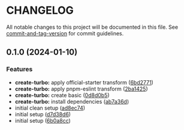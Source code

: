 # CHANGELOG

All notable changes to this project will be documented in this file. See [commit-and-tag-version](https://github.com/absolute-version/commit-and-tag-version) for commit guidelines.

## 0.1.0 (2024-01-10)

### Features

- **create-turbo:** apply official-starter transform ([6bd2771](https://github.com/ieko-media/apms-3.0/commit/6bd2771061690075918e66dec108669ab048b306))
- **create-turbo:** apply pnpm-eslint transform ([2ba1425](https://github.com/ieko-media/apms-3.0/commit/2ba1425b55e47daf812937b02f7c73b25411d453))
- **create-turbo:** create basic ([0d8d0b5](https://github.com/ieko-media/apms-3.0/commit/0d8d0b5c882791954cb29b942bcf791d8054c9a9))
- **create-turbo:** install dependencies ([ab7a36d](https://github.com/ieko-media/apms-3.0/commit/ab7a36d302ec4379508c0f6cfb22e6a62f1ffcc7))
- initial clean setup ([ad8ec74](https://github.com/ieko-media/apms-3.0/commit/ad8ec744648162fb657e6ab3e6fc7035134f3dd2))
- initial setup ([d7d38d6](https://github.com/ieko-media/apms-3.0/commit/d7d38d61cc81ca99adf2c91de468b8c8b3c8d8b7))
- initial setup ([6b0a8cc](https://github.com/ieko-media/apms-3.0/commit/6b0a8ccd184612a17e9708346bee770770dfdf06))

